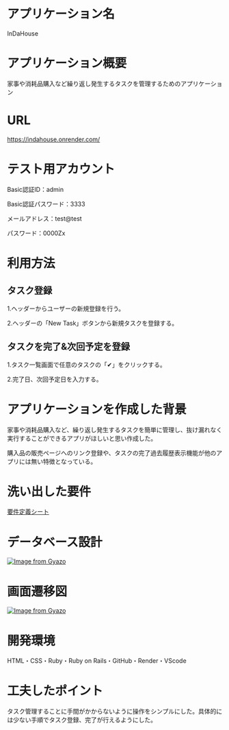 <!-- 

# テーブル設計

## users テーブル

| Column             | Type   | Options     |
| ------------------ | ------ | ----------- |
| nickname           | string | null: false |
| email              | string |             |
| encrypted_password | string |             |

### Association

- has_many :tasks


## tasks テーブル

| Column      | Type       | Options                        |
| ----------- | ---------- | ------------------------------ |
| title       | string     | null: false                    |
| category_id | integer    | null: false                    |
| url         | string     |                                |
| note        | string     |                                |
| user        | references | null: false, foreign_key: true |

### Association

- belongs_to :user
- has_many   :deadlines



## deadlines テーブル

| Column    | Type       | Options                        |
| --------- | ---------- | ------------------------------ |
| deadline  | date       | null: false                    |
| completed | date       |                                |
| task      | references | null: false, foreign_key: true |

### Association

- belongs_to :task -->



# アプリケーション名
InDaHouse

# アプリケーション概要
家事や消耗品購入など繰り返し発生するタスクを管理するためのアプリケーション

# URL
https://indahouse.onrender.com/

# テスト用アカウント
Basic認証ID：admin

Basic認証パスワード：3333

メールアドレス：test@test

パスワード：0000Zx

# 利用方法

## タスク登録
1.ヘッダーからユーザーの新規登録を行う。

2.ヘッダーの「New Task」ボタンから新規タスクを登録する。

## タスクを完了&次回予定を登録
1.タスク一覧画面で任意のタスクの「✔」をクリックする。

2.完了日、次回予定日を入力する。

# アプリケーションを作成した背景
家事や消耗品購入など、繰り返し発生するタスクを簡単に管理し、抜け漏れなく実行することができるアプリがほしいと思い作成した。

購入品の販売ページへのリンク登録や、タスクの完了過去履歴表示機能が他のアプリには無い特徴となっている。

# 洗い出した要件
[要件定義シート](https://docs.google.com/spreadsheets/d/1MSOtQ68mh-1FdRFht_PyJ5nb-zo9Qovfeyg-8NThhFM/edit#gid=982722306)


# データベース設計
[![Image from Gyazo](https://i.gyazo.com/718dd6aeabac2ddad5828d29aa3ce64c.png)](https://gyazo.com/718dd6aeabac2ddad5828d29aa3ce64c)

# 画面遷移図
[![Image from Gyazo](https://i.gyazo.com/73aa6ce6f46853ba927e9ab9f84fd295.png)](https://gyazo.com/73aa6ce6f46853ba927e9ab9f84fd295)

# 開発環境
HTML・CSS・Ruby・Ruby on Rails・GitHub・Render・VScode

# 工夫したポイント
タスク管理することに手間がかからないように操作をシンプルにした。具体的には少ない手順でタスク登録、完了が行えるようにした。
